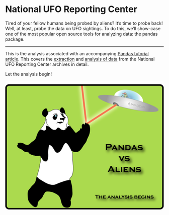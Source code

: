 # National UFO Reporting Center

Tired of your fellow humans being probed by aliens? It’s time to probe back! Well, at least, probe the data on UFO sightings. To do this, we’ll show-case one of the most popular open source tools for analyzing data: the pandas package.

---

This is the analysis associated with an accompanying [Pandas tutorial article](https://www.accelebrate.com/blog/pandas-monium-analyzing-data-with-the-python-pandas-package). This covers the [extraction](./nuforc_spider/README.md) and [analysis of data](ufo_analysis.ipynb) from the National UFO Reporting Center archives in detail.


Let the analysis begin!

<img src="./images/panda_ufo.png">

